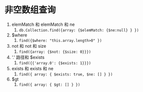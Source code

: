 # 非空数组查询

1. elemMatch 和 elemMatch 和 ne
   1. `db.Collection.find({array: {$elemMatch: {$ne:null} } })`
2. $where
   1. `find({$where: "this.array.length>0" })`
3. not 和 not 和 size
   1. `find({array: {$not: {$size: 0}}})`
4. '.' 路径和 $exists
   1. `find({{'array.0': {$exists: 1}}})`
5. exists 和 exists 和 ne
   1. `find({ array: { $exists: true, $ne: [] } })`
6. $gt
   1. `find({ array: { $gt: [] } })`
